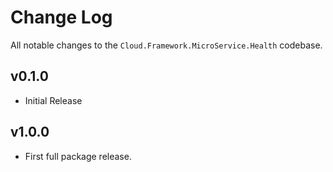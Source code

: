 # Change Log
All notable changes to the `Cloud.Framework.MicroService.Health` codebase.

## v0.1.0
- Initial Release

## v1.0.0
- First full package release.